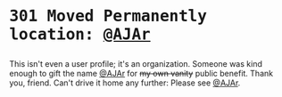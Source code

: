 <h1><pre>301 Moved Permanently
location: <a href="https://github.com/AJAr">@AJAr</a>
</pre></h1>

This isn't even a user profile; it's an organization. Someone was
kind enough to gift the name [@AJAr](https://github.com/AJAr) for 
~~my own vanity~~ public benefit. Thank you, friend. Can't drive 
it home any further: Please see [@AJAr](https://github.com/AJAr).
